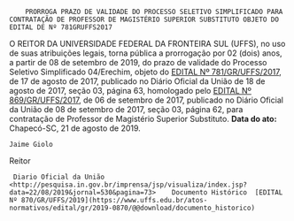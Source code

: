         PRORROGA PRAZO DE VALIDADE DO PROCESSO SELETIVO SIMPLIFICADO PARA CONTRATAÇÃO DE PROFESSOR DE MAGISTÉRIO SUPERIOR SUBSTITUTO OBJETO DO EDITAL DE Nº 781GRUFFS2017  

 O REITOR DA UNIVERSIDADE FEDERAL DA FRONTEIRA SUL (UFFS), no uso de suas atribuições legais, torna pública a prorrogação por 02 (dois) anos, a partir de 08 de setembro de 2019, do prazo de validade do Processo Seletivo Simplificado 04/Erechim, objeto do [EDITAL Nº 781/GR/UFFS/2017](https://www.uffs.edu.br/atos-normativos/edital/gr/2017-0781), de 17 de agosto de 2017, publicado no Diário Oficial da União de 18 de agosto de 2017, seção 03, página 63, homologado pelo [EDITAL Nº 869/GR/UFFS/2017](https://www.uffs.edu.br/atos-normativos/edital/gr/2017-0869), de 06 de setembro de 2017, publicado no Diário Oficial da União de 08 de setembro de 2017, seção 03, página 62, para contratação de Professor de Magistério Superior Substituto.        **Data do ato:** Chapecó-SC, 21 de agosto de 2019.   
 

    Jaime Giolo   
 Reitor 

     Diario Oficial da União <http://pesquisa.in.gov.br/imprensa/jsp/visualiza/index.jsp?data=22/08/2019&jornal=530&pagina=73>    Documento Histórico  [EDITAL Nº 870/GR/UFFS/2019](https://www.uffs.edu.br/atos-normativos/edital/gr/2019-0870/@@download/documento_historico)     
      